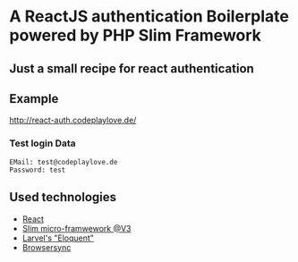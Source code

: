 # A ReactJS authentication Boilerplate powered by PHP Slim Framework

## Just a small recipe for react authentication

## Example
http://react-auth.codeplaylove.de/
### Test login Data
```
EMail: test@codeplaylove.de
Password: test
```

## Used technologies
* [React](https://reactjs.org/)
* [Slim micro-framwework @V3](http://www.slimframework.com/)
* [Larvel's "Eloquent"](https://laravel.com/docs/5.8/eloquent)
* [Browsersync](https://www.browsersync.io/)
